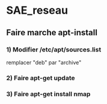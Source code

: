 # SAE_reseau

## Faire marche apt-install
### 1) Modifier /etc/apt/sources.list
  remplacer "deb" par "archive"
### 2) Faire apt-get update
### 3) Faire apt-get install nmap
